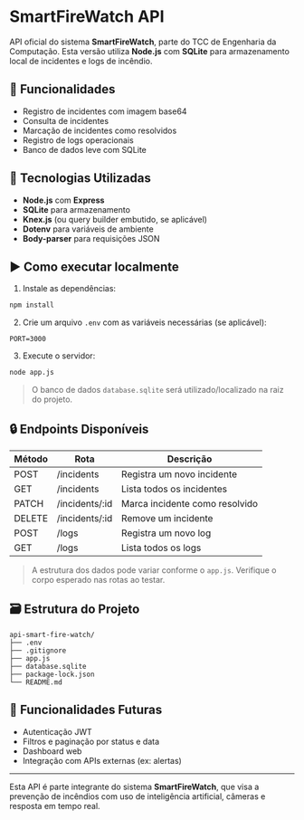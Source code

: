 # SmartFireWatch API

API oficial do sistema **SmartFireWatch**, parte do TCC de Engenharia da Computação. Esta versão utiliza **Node.js** com **SQLite** para armazenamento local de incidentes e logs de incêndio.

## 🚒 Funcionalidades

- Registro de incidentes com imagem base64
- Consulta de incidentes
- Marcação de incidentes como resolvidos
- Registro de logs operacionais
- Banco de dados leve com SQLite

## 🔧 Tecnologias Utilizadas

- **Node.js** com **Express**
- **SQLite** para armazenamento
- **Knex.js** (ou query builder embutido, se aplicável)
- **Dotenv** para variáveis de ambiente
- **Body-parser** para requisições JSON

## ▶️ Como executar localmente

1. Instale as dependências:

```bash
npm install
```

2. Crie um arquivo `.env` com as variáveis necessárias (se aplicável):

```env
PORT=3000
```

3. Execute o servidor:

```bash
node app.js
```

> O banco de dados `database.sqlite` será utilizado/localizado na raiz do projeto.

## 🔒 Endpoints Disponíveis

| Método | Rota               | Descrição                         |
|--------|--------------------|-----------------------------------|
| POST   | /incidents         | Registra um novo incidente        |
| GET    | /incidents         | Lista todos os incidentes         |
| PATCH  | /incidents/:id     | Marca incidente como resolvido    |
| DELETE | /incidents/:id     | Remove um incidente               |
| POST   | /logs              | Registra um novo log              |
| GET    | /logs              | Lista todos os logs               |

> A estrutura dos dados pode variar conforme o `app.js`. Verifique o corpo esperado nas rotas ao testar.

## 🗃️ Estrutura do Projeto

```
api-smart-fire-watch/
├── .env
├── .gitignore
├── app.js
├── database.sqlite
├── package-lock.json
└── README.md
```

## 🧪 Funcionalidades Futuras

- Autenticação JWT
- Filtros e paginação por status e data
- Dashboard web
- Integração com APIs externas (ex: alertas)



---

Esta API é parte integrante do sistema **SmartFireWatch**, que visa a prevenção de incêndios com uso de inteligência artificial, câmeras e resposta em tempo real.